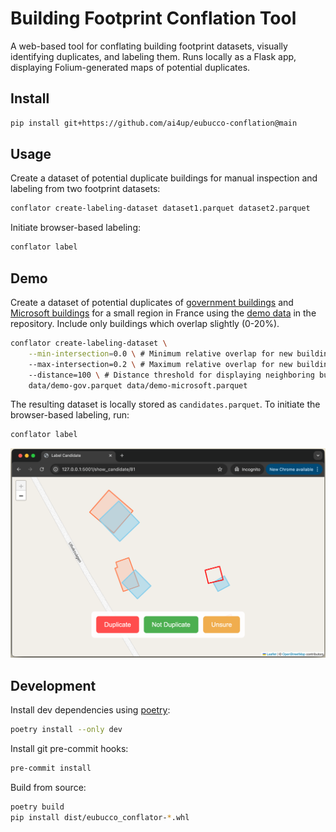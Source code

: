 # Building Footprint Conflation Tool

A web-based tool for conflating building footprint datasets, visually identifying duplicates, and labeling them. Runs locally as a Flask app, displaying Folium-generated maps of potential duplicates.


## Install
```bash
pip install git+https://github.com/ai4up/eubucco-conflation@main
```

## Usage
Create a dataset of potential duplicate buildings for manual inspection and labeling from two footprint datasets:
```bash
conflator create-labeling-dataset dataset1.parquet dataset2.parquet
```

Initiate browser-based labeling:
```bash
conflator label
```

## Demo
Create a dataset of potential duplicates of [government buildings](https://eubucco.com/data/) and [Microsoft buildings](https://github.com/microsoft/GlobalMLBuildingFootprints) for a small region in France using the [demo data](data/) in the repository. Include only buildings which overlap slightly (0-20%).
```bash
conflator create-labeling-dataset \
    --min-intersection=0.0 \ # Minimum relative overlap for new buildings to be considered for duplicate labeling [0,1)
    --max-intersection=0.2 \ # Maximum relative overlap for new buildings to be considered for duplicate labeling (0,1]
    --distance=100 \ # Distance threshold for displaying neighboring buildings [meters]
    data/demo-gov.parquet data/demo-microsoft.parquet
```
The resulting dataset is locally stored as `candidates.parquet`. To initiate the browser-based labeling, run:
```bash
conflator label
```
![Example of Building Footprint Conflation Tool](example.png)


## Development

Install dev dependencies using [poetry](https://python-poetry.org/):
```bash
poetry install --only dev
```

Install git pre-commit hooks:
```bash
pre-commit install
```

Build from source:
```bash
poetry build
pip install dist/eubucco_conflator-*.whl
```
